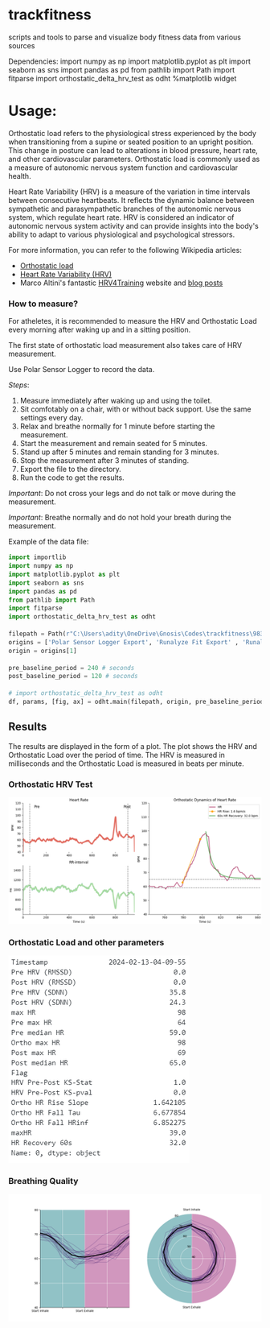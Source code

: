 # trackfitness
scripts and tools to parse and visualize body fitness data from various sources

Dependencies:
import numpy as np
import matplotlib.pyplot as plt
import seaborn as sns
import pandas as pd
from pathlib import Path
import fitparse
import orthostatic_delta_hrv_test as odht
%matplotlib widget

# Usage:
Orthostatic load refers to the physiological stress experienced by the body when transitioning from a supine or seated position to an upright position. This change in posture can lead to alterations in blood pressure, heart rate, and other cardiovascular parameters. Orthostatic load is commonly used as a measure of autonomic nervous system function and cardiovascular health.

Heart Rate Variability (HRV) is a measure of the variation in time intervals between consecutive heartbeats. It reflects the dynamic balance between sympathetic and parasympathetic branches of the autonomic nervous system, which regulate heart rate. HRV is considered an indicator of autonomic nervous system activity and can provide insights into the body's ability to adapt to various physiological and psychological stressors.

For more information, you can refer to the following Wikipedia articles:

- [Orthostatic load](https://en.wikipedia.org/wiki/Orthostatic_load)
- [Heart Rate Variability (HRV)](https://en.wikipedia.org/wiki/Heart_rate_variability)
- Marco Altini's fantastic [HRV4Training](https://www.hrv4training.com/) website and [blog posts](https://marcoaltini.substack.com/)


### How to measure?
For atheletes, it is recommended to measure the HRV and Orthostatic Load every morning after waking up and in a sitting position.

The first state of orthostatic load measurement also takes care of HRV measurement.

Use Polar Sensor Logger to record the data.

*Steps*:
1. Measure immediately after waking up and using the toilet.
2. Sit comfotably on a chair, with or without back support. Use the same settings every day.
3. Relax and breathe normally for 1 minute before starting the measurement.
4. Start the measurement and remain seated for 5 minutes.
5. Stand up after 5 minutes and remain standing for 3 minutes.
6. Stop the measurement after 3 minutes of standing.
7. Export the file to the directory.
8. Run the code to get the results.

_Important_: Do not cross your legs and do not talk or move during the measurement.

_Important_: Breathe normally and do not hold your breath during the measurement.

Example of the data file:
```python
import importlib
import numpy as np
import matplotlib.pyplot as plt
import seaborn as sns
import pandas as pd
from pathlib import Path
import fitparse
import orthostatic_delta_hrv_test as odht

filepath = Path(r"C:\Users\adity\OneDrive\Gnosis\Codes\trackfitness\98319-88283754.fit") #"C:\Users\adity\OneDrive\Gnosis\Codes\trackfitness\98319-Activity_2024-02-13_09-39_88283754.tcx")
origins = ['Polar Sensor Logger Export', 'Runalyze Fit Export' , 'Runalyze TCX Export']
origin = origins[1]

pre_baseline_period = 240 # seconds
post_baseline_period = 120 # seconds

# import orthostatic_delta_hrv_test as odht
df, params, [fig, ax] = odht.main(filepath, origin, pre_baseline_period=pre_baseline_period, post_baseline_period=post_baseline_period, plot=True) #, plot=True)
```

## Results
The results are displayed in the form of a plot. The plot shows the HRV and Orthostatic Load over the period of time. The HRV is measured in milliseconds and the Orthostatic Load is measured in beats per minute.

### Orthostatic HRV Test
![Orthostatic HRV Test](orthostatic_hrv_test_2024-02-13-04-09-55.png)

### Orthostatic Load and other parameters
![Results](df_params.png)

### Breathing Quality

![Breathing Quality](HR_response_to_breathing_2024-02-20-09-17-11.png)